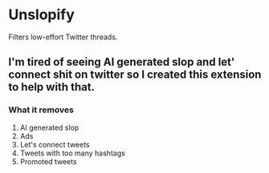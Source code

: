 # Unslopify

Filters low-effort Twitter threads.

## I'm tired of seeing AI generated slop and let' connect shit on twitter so I created this extension to help with that.

### What it removes

1. AI generated slop
2. Ads
3. Let's connect tweets
4. Tweets with too many hashtags
5. Promoted tweets
